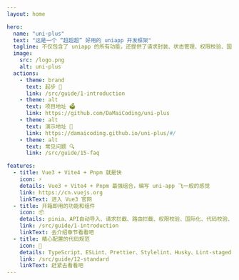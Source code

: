 ```yaml
---
layout: home

hero:
  name: "uni-plus"
  text: "这是一个 “超超超” 好用的 uniapp 开发框架"
  tagline: 不仅包含了 uniapp 的所有功能，还提供了请求封装、状态管理、权限校验、国际化、代码校验、组件库、文档等一整套解决方案
  image: 
    src: /logo.png
    alt: uni-plus
  actions:
    - theme: brand
      text: 起步 🚀
      link: /src/guide/1-introduction
    - theme: alt
      text: 项目地址 🗳️
      link: https://github.com/DaMaiCoding/uni-plus
    - theme: alt
      text: 演示地址 🔗
      link: https://damaicoding.github.io/uni-plus/#/
    - theme: alt
      text: 常见问题 🔍
      link: /src/guide/15-faq

features:
  - title: Vue3 + Vite4 + Pnpm 就是快
    icon: ⚡️
    details: Vue3 + Vite4 + Pnpm 最强组合，编写 uni-app 飞一般的感觉
    link: https://cn.vuejs.org
    linkText: 进入 Vue3 官网
  - title: 开箱即用的功能和组件
    icon: 📦
    details: pinia、API自动导入、请求拦截、路由拦截、权限校验、国际化、代码校验、组件库、字体图标、自定义 tabBar...
    link: /src/guide/1-introduction
    linkText: 去介绍章节看看吧
  - title: 精心配置的代码规范
    icon: 📝
    details: TypeScript、ESLint、Prettier、Stylelint、Husky、Lint-staged、commitLint 配置规范
    link: /src/guide/12-standard
    linkText: 赶紧去看看吧
---
```


#

<DataPanel />

<script setup lang="ts">
// 导入访问数据组件
import DataPanel from './components/home/DataPanel.vue'
</script>
